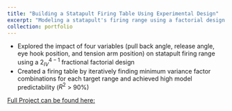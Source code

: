 ```yaml
---
title: "Building a Statapult Firing Table Using Experimental Design"
excerpt: "Modeling a statapult's firing range using a factorial design <br/><img src='/images/statapult.jpeg'>"
collection: portfolio
---
```

- Explored the impact of four variables (pull back angle, release angle, eye hook position, and tension arm position) on statapult firing range using a $2_{IV}^{4-1}$ fractional factorial design
- Created a firing table by iteratively finding minimum variance factor combinations for each target range and achieved high model predictability ($R^2$ > 90%)

[Full Project can be found here:](https://github.com/seanzhou1207/Statapult/tree/main)


